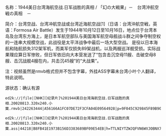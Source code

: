 名称：1944美日台湾海航空战.日军战胜的真相 / 「幻の大戦果」－　台湾沖航空戦の真相　－

简介：台湾空战、台湾冲航空战或台湾近海航空战[1]（日语：台湾沖航空戦，英语：Formosa Air Battle）发生于1944年10月12日至10月16日，地点位于台湾本岛及台湾东方海上，是日本军航空部队与美国海军航空母舰战斗群之间争夺制空权的一连串大规模空战，此战役是太平洋战争中最后一场大型空战。
是役以日本海航和陆航损失312架军机，而美军仅损失89架战机，以及两艘巡洋舰受损。实际战果理应算日军惨败，但日军依旧向大本营发送了“包含击沉空母11艘、击破空母8艘、击沉战舰4艘在内，共击沉45艘”的“大战果”。

注：视频虽然是rmvb格式但并不包含字幕，外挂ASS字幕未台湾小叶个人翻译，特此说明。

源状态：确认有源

```
ed2k://|file|[NHK][纪录片]%201944美日台湾海航空战.日军战胜的真相.20020813.320x240.小葉.rmvb|242263444|A56166A1FC07DE72F3CFA04E09564928|p=9F045C929845F89B90D2A763874FE6D4:3DD40C604F1E932E61A9086CA2E1D17E:33F8D4B2B8D153671E3AD0AE94029B24:D0B980034BB6DF56D067BF37169B5B1E:FE31D31382719CF81C9CBF0A07165376:7584581E89728B11FBF52F9D58332421:B87FE1F92180F4C486C1E50A54DB3D5A:B9ED5A6924D3D823C5752873ACEB53E1:3D2B89EAF02A191B21CF5A61D92B8D48:0FFC2B3F730E51FF27D0C62EA4B50B82:3FA31F287EE873F2B34730E3248F377D:82434E5B7C175C2992D6F5576CD884C7:97DBD5D51AF3A54BE5D0D1BD07F08346:E10ABFC687109D9CD49560480A1AD7C1:1A5AD9E46081979CD1896C7B5857E30F:E5D059A7265293C48FE2F73E25B74F16:158BF1F6C77D92760A65036B9E47EBD4:3248C5764E2412DD13C9E7B9A8F59901:8303942DB4975AAB3CACEC0858B81B76:BDEDCDD107F50B54CE3E71806913A41B:F6FAD6822E1E2D51C95CEE35E2165135:B232B7E5820285AFF3633015F8F7667E:D0EF209A88221342944C7CE09468D733:9A15D086CE68737B16DC938CCA2B0539:9B02D72393AFBF521785E8BC55F5FDBF|h=5DYHV66LBHU7QR5BAAVDGHOGND5SEFMY|/

ed2k://|file|[NHK][纪录片]%201944美日台湾海航空战.日军战胜的真相.20020813.320x240.小葉.ass|44218|B8FB41E1973B156D3383689BF09E54EB|h=TTLNIYTZWJQFVN6WVJOBNX7TQQWLTQQV|/
```
